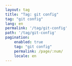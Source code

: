 ```yaml
---
layout: tag
title: "Tag: git config"
tag: "git config"
lang: en
permalink: '/tag/git-config'
path: '/tag/git-config'
pagination:
    enabled: true
    tag: "git config"
    permalink: /page/:num/
    locale: en
---
```

